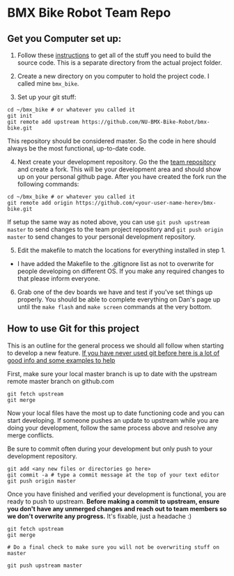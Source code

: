 # BMX Bike Robot Team Repo

## Get you Computer set up:

1. Follow these [instructions](https://github.com/dlynch7/Tiva_Make#tiva_make) to get all of the stuff you need to build the source code. This is a separate directory from the actual project folder.

2. Create a new directory on you computer to hold the project code. I called mine `bmx_bike`.

3. Set up your git stuff:

  ```
  cd ~/bmx_bike # or whatever you called it
  git init
  git remote add upstream https://github.com/NU-BMX-Bike-Robot/bmx-bike.git  
  ```

  This repository should be considered master. So the code in here should always be the most functional, up-to-date code.

4. Next create your development repository. Go the the [team repository](https://github.com/NU-BMX-Bike-Robot/bmx-bike.git) and create a fork. This will be your development area and should show up on your personal github page. After you have created the fork run the following commands:

  ```
  cd ~/bmx_bike # or whatever you called it
  git remote add origin https://github.com/<your-user-name-here>/bmx-bike.git
  ```

  If setup the same way as noted above, you can use `git push upstream master` to send changes to the team project repository and `git push origin master` to send changes to your personal development repository.

5. Edit the makefile to match the locations for everything installed in step 1.

 - I have added the Makefile to the .gitignore list as not to overwrite for people developing on different OS. If you make any required changes to that please inform everyone.


6. Grab one of the dev boards we have and test if you've set things up properly. You should be able to complete everything on Dan's page up until the `make flash` and `make screen` commands at the very bottom.



## How to use Git for this project

This is an outline for the general process we should all follow when starting to develop a new feature. [If you have never used git before here is a lot of good info and some examples to help](http://robotics.mech.northwestern.edu/~elwin/git_intro.html)

First, make sure your local master branch is up to date with the upstream remote master branch on github.com
```
git fetch upstream
git merge
```

Now your local files have the most up to date functioning code and you can start developing. If someone pushes an update to upstream while you are doing your development, follow the same process above and resolve any merge conflicts.

Be sure to commit often during your development but only push to your development repository.
```
git add <any new files or directories go here>
git commit -a # type a commit message at the top of your text editor
git push origin master
```

Once you have finished and verified your development is functional, you are ready to push to upstream. **Before making a commit to upstream, ensure you don't have any unmerged changes and reach out to team members so we don't overwrite any progress.** It's fixable, just a headache :)

```
git fetch upstream
git merge

# Do a final check to make sure you will not be overwriting stuff on master

git push upstream master
```
